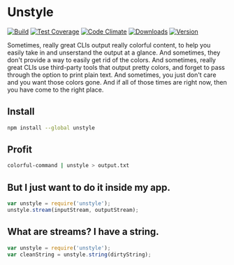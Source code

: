 # Unstyle

[![Build][1]][2] [![Test Coverage][3]][4] [![Code Climate][5]][6] [![Downloads][7]][8] [![Version][9]][8]

[1]: https://travis-ci.org/catdad/unstyle.svg?branch=master
[2]: https://travis-ci.org/catdad/unstyle

[3]: https://codeclimate.com/github/catdad/unstyle/badges/coverage.svg
[4]: https://codeclimate.com/github/catdad/unstyle/coverage

[5]: https://codeclimate.com/github/catdad/unstyle/badges/gpa.svg
[6]: https://codeclimate.com/github/catdad/unstyle

[7]: https://img.shields.io/npm/dm/unstyle.svg
[8]: https://www.npmjs.com/package/unstyle
[9]: https://img.shields.io/npm/v/unstyle.svg

Sometimes, really great CLIs output really colorful content, to help you easily take in and unserstand the output at a glance. And sometimes, they don't provide a way to easily get rid of the colors. And sometimes, really great CLIs use third-party tools that output pretty colors, and forget to pass through the option to print plain text. And sometimes, you just don't care and you want those colors gone. And if all of those times are right now, then you have come to the right place.

## Install

```bash
npm install --global unstyle
```

## Profit

```bash
colorful-command | unstyle > output.txt
```

## But I just want to do it inside my app.

```javascript
var unstyle = require('unstyle');
unstyle.stream(inputStream, outputStream);
```

## What are streams? I have a string.

```javascript
var unstyle = require('unstyle');
var cleanString = unstyle.string(dirtyString);
```
